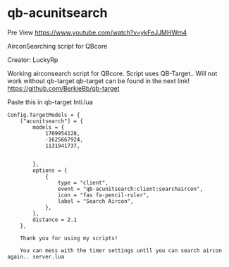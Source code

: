 # qb-acunitsearch

Pre View https://www.youtube.com/watch?v=ykFeJJMHWm4

AirconSearching script for QBcore

Creator: LuckyRp


Working airconsearch script for QBcore. Script uses QB-Target.. Will not work without qb-target qb-target can be found in the next link!
https://github.com/BerkieBb/qb-target

Paste this in qb-target Inti.lua

```
Config.TargetModels = {
	["acunitsearch"] = {
        models = {
			1709954128,
			-1625667924,
			1131941737,


        },
        options = {
            {
                type = "client",
                event = "qb-acunitsearch:client:searchaircon",
                icon = "fas fa-pencil-ruler",
                label = "Search Aircon",
            },
        },
        distance = 2.1
    },
    
    Thank you for using my scripts!
    
    You can mess with the timer settings untll you can search aircon again.. server.lua
